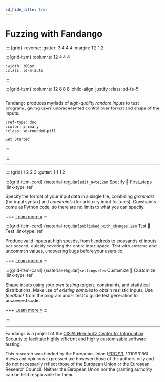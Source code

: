 ```yaml
---
sd_hide_title: true
---
```


# Fuzzing with Fandango

::::{grid}
:reverse:
:gutter: 3 4 4 4
:margin: 1 2 1 2

:::{grid-item}
:columns: 12 4 4 4

```{image} Icon-reverse.png
:width: 200px
:class: sd-m-auto
```

:::

:::{grid-item}
:columns: 12 8 8 8
:child-align: justify
:class: sd-fs-5

```{rubric} Fuzzing with Fandango
```

Fandango produces myriads of _high-quality random inputs_ to test programs, giving users unprecedented control over format and shape of the inputs.

```{button-ref} first-steps
:ref-type: doc
:color: primary
:class: sd-rounded-pill

Get Started
```

:::

::::

----------------

::::{grid} 1 2 2 3
:gutter: 1 1 1 2

:::{grid-item-card} {material-regular}`edit_note;2em` Specify
:link: First_steps
:link-type: ref

Specify the format of your input data in a single file, combining _grammars_ (for input syntax) and _constraints_ (for arbitrary input features).
Constraints come as Python code, so there are no limits to what you can specify.

+++
[Learn more »](First_steps)
:::

:::{grid-item-card} {material-regular}`published_with_changes;2em` Test
:link: Test
:link-type: ref

Produce valid inputs at high speeds, from hundreds to thousands of inputs per second, quickly covering the entire input space.
Test with extreme and uncommon values, uncovering bugs before your users do.


+++
[Learn more »](Test)
:::

:::{grid-item-card} {material-regular}`settings;2em` Customize
:link: Customize
:link-type: ref

Shape inputs using your _own testing targets_, constraints, and statistical distributions.
Make use of _existing samples_ to obtain realistic inputs.
Use _feedback_ from the program under test to guide test generation to uncovered code.

+++
[Learn more »](Customize)
:::

::::

----------------

Fandango is a project of the [CISPA Helmholtz Center for Information Security](https://www.cispa.de/) to facilitate highly efficient and highly customizable software testing.

This research was funded by the European Union ([ERC S3](https://www.cispa.de/s3), 101093186). Views and opinions expressed are however those of the authors only and do not necessarily reflect those of the European Union or the European Research Council. Neither the European Union nor the granting authority can be held responsible for them.




<!--
Given a specification of the program's input language, Fandango quickly generates myriads of valid sample inputs for testing.


The specification language combines a _grammar_ with _constraints_ written in Python, so it is extremely expressive and flexible.
Most notably, you can define your own _testing goals_ in Fandango.
If you need the inputs to have particular values or distributions, you can express all these right away in Fandango.

Fandango supports multiple modes of operation:

* By default, Fandango operates as a _black-box_ fuzzer - that is, it creates inputs from a `.fan` Fandango specification file.
* If you have _sample inputs_, Fandango can _mutate_ these to obtain more realistic inputs.
* Fandango can also operate as a _white-box_ fuzzer - that is, it runs a program under test to maximize coverage. In this case, only a minimal specification may be needed.

Fandango comes as a portable Python program and can easily be run on a large variety of platforms.

Under the hood, Fandango uses sophisticated _evolutionary algorithms_ to produce inputs,
It starts with a population of random inputs, and evolving these through mutations and cross-over until they fulfill the given constraints.
-->
